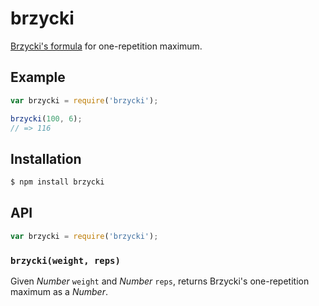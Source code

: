 # brzycki

[Brzycki's formula][1] for one-repetition maximum.

## Example

``` javascript
var brzycki = require('brzycki');

brzycki(100, 6);
// => 116
```

## Installation

``` bash
$ npm install brzycki
```

## API

``` javascript
var brzycki = require('brzycki');
```

### `brzycki(weight, reps)`

Given _Number_ `weight` and _Number_ `reps`, returns Brzycki's one-repetition
maximum as a _Number_.


   [1]: https://en.wikipedia.org/wiki/One-repetition_maximum#Brzycki
